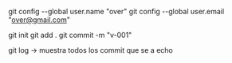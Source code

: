 git config --global user.name "over"
git config --global user.email "over@gmail.com"

git init
git add .
git commit -m "v-001"

git log -> muestra todos los commit que se a echo 
